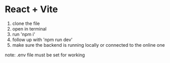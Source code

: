 # React + Vite

1) clone the file
2) open in terminal
3) run 'npm i'
4) follow up with 'npm run dev'
5) make sure the backend is running locally or connected to the online one

note: .env file must be set for working
